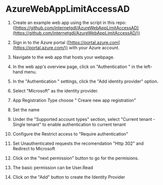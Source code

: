 # AzureWebAppLimitAccessAD

1.  Create an example web app using the script in this repo: ([https://github.com/internetgdl/AzureWebAppLimitAccessAD](https://github.com/internetgdl/AzureWebAppLimitAccessAD/)) 
2. Sign in to the Azure portal ([https://portal.azure.com](https://portal.azure.com/)) with your Azure account.
    
3.  Navigate to the web app that hosts your webpage.
    
4.  In the web app's overview page, click on "Authentication " in the left-hand menu.
    
5.  In the "Authentication " settings, click the "Add identity provider" option.
    
6.  Select "Microsoft" as the identity provider.
    
7.  App Registration Type choose " Creare new app registration"
    
8.  Set the name
    
9.  Under the "Supported account types" section, select "Current tenant - Single tenant" to enable authentication to current tenant
    
10.  Configure the Restrict access  to "Require authentication"  
11.  Set Unauthenticated requests the recomendation "Http 302" and Redirect to Microsoft
    
12.  Click on the "next permission" button to go for the permisions.
13. The basic permission can be User.Read 
14. Click on the "Add" button to create the Identity Provider
